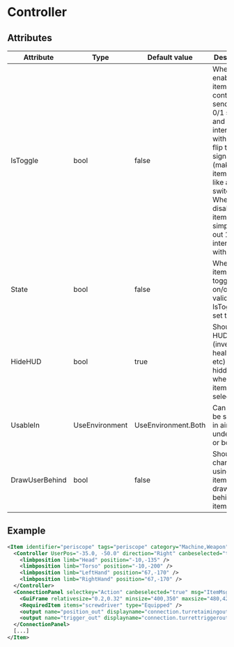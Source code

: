 # Controller


## Attributes

| Attribute|Type|Default value|Description |
| ---|---|---|--- |
| IsToggle|bool|false|When enabled, the item will continuously send out a 0/1 signal and interacting with it will flip the signal (making the item behave like a switch). When disabled, the item will simply send out 1 when interacted with. |
| State|bool|false|Whether the item is toggled on/off. Only valid if IsToggle is set to true. |
| HideHUD|bool|true|Should the HUD (inventory, health bar, etc) be hidden when this item is selected. |
| UsableIn|UseEnvironment|UseEnvironment.Both|Can the item be selected in air, underwater or both. |
| DrawUserBehind|bool|false|Should the character using the item be drawn behind the item. |



## Example
```xml
<Item identifier="periscope" tags="periscope" category="Machine,Weapon" type="Controller" disableitemusagewhenselected="true" scale="0.5" isshootable="true" requireaimtouse="false" requireaimtosecondaryuse="false">
  <Controller UserPos="-35.0, -50.0" direction="Right" canbeselected="true" msg="ItemMsgInteractSelect">
    <limbposition limb="Head" position="-10,-135" />
    <limbposition limb="Torso" position="-10,-200" />
    <limbposition limb="LeftHand" position="67,-170" />
    <limbposition limb="RightHand" position="67,-170" />
  </Controller>
  <ConnectionPanel selectkey="Action" canbeselected="true" msg="ItemMsgRewireScrewdriver" hudpriority="10">
    <GuiFrame relativesize="0.2,0.32" minsize="400,350" maxsize="480,420" anchor="Center" style="ConnectionPanel" />
    <RequiredItem items="screwdriver" type="Equipped" />
    <output name="position_out" displayname="connection.turretaimingout" fallbackdisplayname="inputtype.aim" />
    <output name="trigger_out" displayname="connection.turrettriggerout" fallbackdisplayname="inputtype.shoot" />
  </ConnectionPanel>
  [...]
</Item>
```

